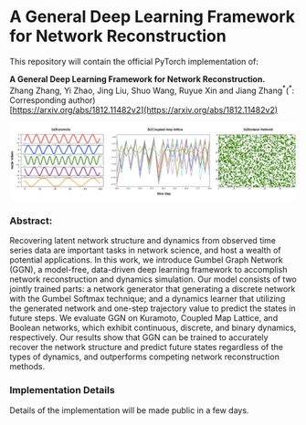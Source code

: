 # A General Deep Learning Framework for Network Reconstruction

This repository will contain the official PyTorch implementation of:
<br>

**A General Deep Learning Framework for Network Reconstruction.**<br>
Zhang Zhang, Yi Zhao, Jing Liu, Shuo Wang, Ruyue Xin and Jiang Zhang<sup>\*</sup>(<sup>\*</sup>: Corresponding author) <br>
[https://arxiv.org/abs/1812.11482v2](https://arxiv.org/abs/1812.11482v2)<br>

<img src="./img/threekindofsys.png" width="800px" alt="">

<br>

### Abstract: 

Recovering latent network structure and dynamics from observed time series data are important tasks in network science, and host a wealth of potential applications. In this work, we introduce Gumbel Graph Network (GGN), a model-free, data-driven deep learning framework to accomplish network reconstruction and dynamics simulation. Our model consists of two jointly trained parts: a network generator that generating a discrete network with the Gumbel Softmax technique; and a dynamics learner that utilizing the generated network and one-step trajectory value to predict the states in future steps. We evaluate GGN on Kuramoto, Coupled Map Lattice, and Boolean networks, which exhibit continuous, discrete, and binary dynamics, respectively. Our results show that GGN can be trained to accurately recover the network structure and predict future states regardless of the types of dynamics, and outperforms competing network reconstruction methods.

### Implementation Details

Details of the implementation will be made public in a few days.